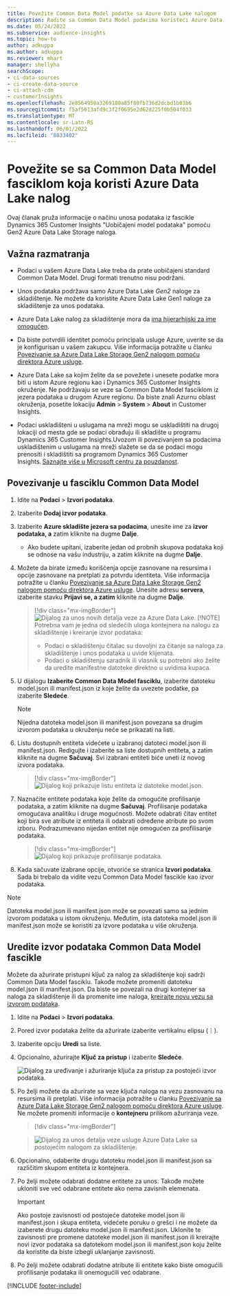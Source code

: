 ```yaml
---
title: Povežite Common Data Model podatke sa Azure Data Lake nalogom
description: Radite sa Common Data Model podacima koristeći Azure Data Lake Storage.
ms.date: 05/24/2022
ms.subservice: audience-insights
ms.topic: how-to
author: adkuppa
ms.author: adkuppa
ms.reviewer: mhart
manager: shellyha
searchScope:
- ci-data-sources
- ci-create-data-source
- ci-attach-cdm
- customerInsights
ms.openlocfilehash: 2e8564950a3269180a85f80fb736d2dcbd1b03b6
ms.sourcegitcommit: f5af5613afd9c3f2f0695e2d62d225f0b504f033
ms.translationtype: MT
ms.contentlocale: sr-Latn-RS
ms.lasthandoff: 06/01/2022
ms.locfileid: "8833402"
---
```

# <a name="connect-to-a-common-data-model-folder-using-an-azure-data-lake-account"></a>Povežite se sa Common Data Model fasciklom koja koristi Azure Data Lake nalog

Ovaj članak pruža informacije o načinu unosa podataka iz fascikle Dynamics 365 Customer Insights "Uobičajeni model podataka" pomoću Gen2 Azure Data Lake Storage naloga.

## <a name="important-considerations"></a>Važna razmatranja

- Podaci u vašem Azure Data Lake treba da prate uobičajeni standard Common Data Model. Drugi formati trenutno nisu podržani.

- Unos podataka podržava samo Azure Data Lake *Gen2* naloge za skladištenje. Ne možete da koristite Azure Data Lake Gen1 naloge za skladištenje za unos podataka.

- Azure Data Lake nalog za skladištenje mora da [ima hijerarhijski za ime omogućen](/azure/storage/blobs/data-lake-storage-namespace).

- Da biste potvrdili identitet pomoću principala usluge Azure, uverite se da je konfigurisan u vašem zakupcu. Više informacija potražite u članku [Povezivanje sa Azure Data Lake Storage Gen2 nalogom pomoću direktora Azure usluge](connect-service-principal.md).

- Azure Data Lake sa kojim želite da se povežete i unesete podatke mora biti u istom Azure regionu kao i Dynamics 365 Customer Insights okruženje. Ne podržavaju se veze sa Common Data Model fasciklom iz jezera podataka u drugom Azure regionu. Da biste znali Azurnu oblast okruženja, posetite lokaciju **Admin** > **System** > **About** in Customer Insights.

- Podaci uskladišteni u uslugama na mreži mogu se uskladištiti na drugoj lokaciji od mesta gde se podaci obrađuju ili skladište u programu Dynamics 365 Customer Insights.Uvozom ili povezivanjem sa podacima uskladištenim u uslugama na mreži slažete se da se podaci mogu prenositi i skladištiti sa programom Dynamics 365 Customer Insights. [Saznajte više u Microsoft centru za pouzdanost](https://www.microsoft.com/trust-center).

## <a name="connect-to-a-common-data-model-folder"></a>Povezivanje u fasciklu Common Data Model

1. Idite na **Podaci** > **Izvori podataka**.

1. Izaberite **Dodaj izvor podataka**.

1. Izaberite **Azure skladište jezera sa podacima**, unesite ime za **izvor podataka, a** zatim kliknite na dugme **Dalje**.

   - Ako budete upitani, izaberite jedan od probnih skupova podataka koji se odnose na vašu industriju, a zatim kliknite na dugme **Dalje**.

1. Možete da birate između korišćenja opcije zasnovane na resursima i opcije zasnovane na pretplati za potvrdu identiteta. Više informacija potražite u članku [Povezivanje sa Azure Data Lake Storage Gen2 nalogom pomoću direktora Azure usluge](connect-service-principal.md). Unesite adresu **servera**, izaberite stavku **Prijavi se, a zatim** kliknite na dugme **Dalje**.
   > [!div class="mx-imgBorder"]
   > ![Dijalog za unos novih detalja veze za Azure Data Lake.](media/enter-new-storage-details.png)
   > [!NOTE]
   > Potrebna vam je jedna od sledećih uloga kontejnera na nalogu za skladištenje i kreiranje izvor podataka:
   >
   >  - Podaci o skladištenju čitalac su dovoljni za čitanje sa naloga za skladištenje i unos podataka u uvide klijenata. 
   >  - Podaci o skladištenju saradnik ili vlasnik su potrebni ako želite da uredite manifestne datoteke direktno u uvidima kupaca.

1. U dijalogu **Izaberite Common Data Model fasciklu**, izaberite datoteku model.json ili manifest.json iz koje želite da uvezete podatke, pa izaberite **Sledeće**.
   > [!NOTE]
   > Nijedna datoteka model.json ili manifest.json povezana sa drugim izvorom podataka u okruženju neće se prikazati na listi.

1. Listu dostupnih entiteta videćete u izabranoj datoteci model.json ili manifest.json. Redigujte i izaberite sa liste dostupnih entiteta, a zatim kliknite na dugme **Sačuvaj**. Svi izabrani entiteti biće uneti iz novog izvora podataka.
   > [!div class="mx-imgBorder"]
   > ![Dijalog koji prikazuje listu entiteta iz datoteke model.json.](media/review-entities.png)

1. Naznačite entitete podataka koje želite da omogućite profilisanje podataka, a zatim kliknite na dugme **Sačuvaj**. Profilisanje podataka omogućava analitiku i druge mogućnosti. Možete odabrati čitav entitet koji bira sve atribute iz entiteta ili odabrati određene atribute po svom izboru. Podrazumevano nijedan entitet nije omogućen za profilisanje podataka.
   > [!div class="mx-imgBorder"]
   > ![Dijalog koji prikazuje profilisanje podataka.](media/dataprofiling-entities.png)

1. Kada sačuvate izabrane opcije, otvoriće se stranica **Izvori podataka**. Sada bi trebalo da vidite vezu Common Data Model fascikle kao izvor podataka.

> [!NOTE]
> Datoteka model.json ili manifest.json može se povezati samo sa jednim izvorom podataka u istom okruženju. Međutim, ista datoteka model.json ili manifest.json može se koristiti za izvore podataka u više okruženja.

## <a name="edit-a-common-data-model-folder-data-source"></a>Uredite izvor podataka Common Data Model fascikle

Možete da ažurirate pristupni ključ za nalog za skladištenje koji sadrži Common Data Model fasciklu. Takođe možete promeniti datoteku model.json ili manifest.json. Da biste se povezali na drugi kontejner sa naloga za skladištenje ili da promenite ime naloga, [kreirajte novu vezu sa izvorom podataka](#connect-to-a-common-data-model-folder).

1. Idite na **Podaci** > **Izvori podataka**.

2. Pored izvor podataka želite da ažurirate izaberite vertikalnu elipsu (&vellip;).

3. Izaberite opciju **Uredi** sa liste.

4. Opcionalno, ažurirajte **Ključ za pristup** i izaberite **Sledeće**.

   ![Dijalog za uređivanje i ažuriranje ključa za pristup za postojeći izvor podataka.](media/edit-access-key.png)

5. Po želji možete da ažurirate sa veze ključa naloga na vezu zasnovanu na resursima ili pretplati. Više informacija potražite u članku [Povezivanje sa Azure Data Lake Storage Gen2 nalogom pomoću direktora Azure usluge](connect-service-principal.md). Ne možete promeniti informacije o **kontejneru** prilikom ažuriranja veze.
   > [!div class="mx-imgBorder"]

   > ![Dijalog za unos detalja veze usluge Azure Data Lake sa postojećim nalogom za skladištenje.](media/enter-existing-storage-details.png)

6. Opcionalno, odaberite drugu datoteku model.json ili manifest.json sa različitim skupom entiteta iz kontejnera.

7. Po želji možete odabrati dodatne entitete za unos. Takođe možete ukloniti sve već odabrane entitete ako nema zavisnih elemenata.

   > [!IMPORTANT]
   > Ako postoje zavisnosti od postojeće datoteke model.json ili manifest.json i skupa entiteta, videćete poruku o grešci i ne možete da izaberete drugu datoteku model.json ili manifest.json. Uklonite te zavisnosti pre promene datoteke model.json ili manifest.json ili kreirajte novi izvor podataka sa datotekom model.json ili manifest.json koju želite da koristite da biste izbegli uklanjanje zavisnosti.

8. Po želji možete odabrati dodatne atribute ili entitete kako biste omogućili profilisanje podataka ili onemogućili već odabrane.

[!INCLUDE [footer-include](includes/footer-banner.md)]
